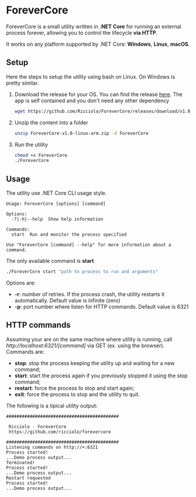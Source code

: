 # ForeverCore
ForeverCore is a small utility written in **.NET Core** for running an external process forever, allowing you to control the lifecycle **via HTTP**.

It works on any platform supported by .NET Core: **Windows**, **Linux**, **macOS**.

## Setup
Here the steps to setup the utility using bash on Linux. On Windows is pretty similar.
1. Download the release for your OS. You can find the release [here](https://github.com/Ricciolo/ForeverCore/releases/). The app is self contained and you don't need any other dependency
   ```bash
   wget https://github.com/Ricciolo/ForeverCore/releases/download/v1.0-alpha/ForeverCore-v1.0-linux-arm.zip
   ```
2. Unzip the content into a folder
   ```bash
   unzip ForeverCore-v1.0-linux-arm.zip -d ForeverCore
   ```
3. Run the utility
   ```bash
   chmod +x ForeverCore
   ./ForeverCore
   ```
## Usage
The utility use .NET Core CLI usage style.
```
Usage: ForeverCore [options] [command]

Options:
  -?|-h|--help  Show help information

Commands:
  start  Run and monitor the process specified

Use "ForeverCore [command] --help" for more information about a command.
```
The only available command is **start**
```bash
./ForeverCore start "path to process to run and arguments"
```
Options are:
* **-r**: number of retries. If the process crash, the utility restarts it automatically. Default value is infinite (zero)
* **-p**: port number where listen for HTTP commands. Default value is 6321
## HTTP commands
Assuming your are on the same machine where utility is running, call *http://localhost:6321/[command]* via GET (ex. using the browser). Commands are:
* **stop**: stop the process keeping the utility up and waiting for a new command;
* **start**: start the process again if you previously stopped it using the stop command;
* **restart**: force the process to stop and start again;
* **exit**: force the process to stop and the utility to quit.

The following is a tipical utility output:
```
###########################################

 Ricciolo - ForeverCore
 https://github.com/ricciolo/forevercore

###########################################
Listening commands on http://+:6321
Process started!
...Demo process output...
Terminated!
Process started!
...Demo process output...
Restart requested
Process started!
...Demo process output...
```
